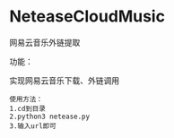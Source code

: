 # NeteaseCloudMusic
网易云音乐外链提取

功能：

实现网易云音乐下载、外链调用

~~~
使用方法：
1.cd到目录
2.python3 netease.py
3.输入url即可
~~~
